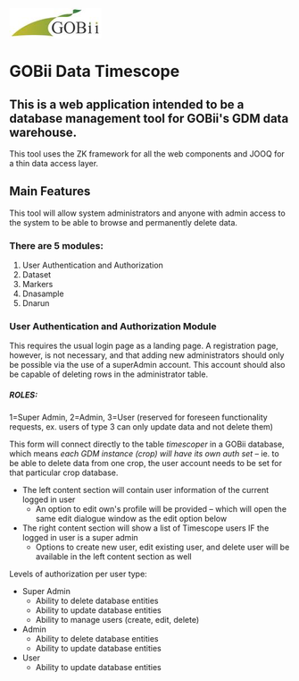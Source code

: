 
![gobiiproject.org](WebContent/imgs/gobiilogo.png)

# GOBii Data Timescope

## This is a web application intended to be a database management tool for GOBii's GDM data warehouse. 

This tool uses the ZK framework for all the web components and JOOQ for a thin data access layer.


## Main Features

This tool will allow system administrators and anyone with admin access to the system to be able to browse and permanently delete data.

### There are 5 modules:

1. User Authentication and Authorization
2. Dataset
3. Markers
4. Dnasample
5. Dnarun

### User Authentication and Authorization Module

This requires the usual login page as a landing page. A registration page, however, is not necessary, and that adding new administrators should only be possible via the use of a superAdmin account. This account should also be capable of deleting rows in the administrator table.

##### ROLES:

1=Super Admin, 2=Admin, 3=User (reserved for foreseen functionality requests, ex. users of type 3 can only update data and not delete them)


This form will connect directly to the table *timescoper* in a GOBii database, which means *each GDM instance (crop) will have its own auth set –* ie. to be able to delete data from one crop, the user account needs to be set for that particular crop database.

 * The left content section will contain user information of the current logged in user
 	* An option to edit own's profile will be provided – which will open the same edit dialogue window as the edit option below
 * The right content section will show a list of Timescope users IF the logged in user is a super admin
 	* Options to create new user, edit existing user, and delete user will be available in the left content section as well

Levels of authorization per user type:

* Super Admin
	* Ability to delete database entities
	* Ability to update database entities
	* Ability to manage users (create, edit, delete)
* Admin
	* Ability to delete database entities
	* Ability to update database entities
* User
	* Ability to update database entities
